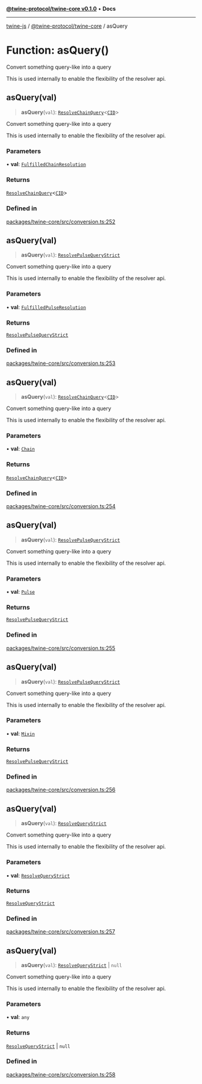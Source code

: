 [**@twine-protocol/twine-core v0.1.0**](../index.md) • **Docs**

***

[twine-js](../../../index.md) / [@twine-protocol/twine-core](../index.md) / asQuery

# Function: asQuery()

Convert something query-like into a query

This is used internally to enable the flexibility of the resolver api.

## asQuery(val)

> **asQuery**(`val`): [`ResolveChainQuery`](../type-aliases/ResolveChainQuery.md)\<[`CID`](../classes/CID.md)\>

Convert something query-like into a query

This is used internally to enable the flexibility of the resolver api.

### Parameters

• **val**: [`FulfilledChainResolution`](../type-aliases/FulfilledChainResolution.md)

### Returns

[`ResolveChainQuery`](../type-aliases/ResolveChainQuery.md)\<[`CID`](../classes/CID.md)\>

### Defined in

[packages/twine-core/src/conversion.ts:252](https://github.com/twine-protocol/twine-js/blob/afcd6a4191783e38a824b15e0910dbcaa4196a95/packages/twine-core/src/conversion.ts#L252)

## asQuery(val)

> **asQuery**(`val`): [`ResolvePulseQueryStrict`](../type-aliases/ResolvePulseQueryStrict.md)

Convert something query-like into a query

This is used internally to enable the flexibility of the resolver api.

### Parameters

• **val**: [`FulfilledPulseResolution`](../type-aliases/FulfilledPulseResolution.md)

### Returns

[`ResolvePulseQueryStrict`](../type-aliases/ResolvePulseQueryStrict.md)

### Defined in

[packages/twine-core/src/conversion.ts:253](https://github.com/twine-protocol/twine-js/blob/afcd6a4191783e38a824b15e0910dbcaa4196a95/packages/twine-core/src/conversion.ts#L253)

## asQuery(val)

> **asQuery**(`val`): [`ResolveChainQuery`](../type-aliases/ResolveChainQuery.md)\<[`CID`](../classes/CID.md)\>

Convert something query-like into a query

This is used internally to enable the flexibility of the resolver api.

### Parameters

• **val**: [`Chain`](../type-aliases/Chain.md)

### Returns

[`ResolveChainQuery`](../type-aliases/ResolveChainQuery.md)\<[`CID`](../classes/CID.md)\>

### Defined in

[packages/twine-core/src/conversion.ts:254](https://github.com/twine-protocol/twine-js/blob/afcd6a4191783e38a824b15e0910dbcaa4196a95/packages/twine-core/src/conversion.ts#L254)

## asQuery(val)

> **asQuery**(`val`): [`ResolvePulseQueryStrict`](../type-aliases/ResolvePulseQueryStrict.md)

Convert something query-like into a query

This is used internally to enable the flexibility of the resolver api.

### Parameters

• **val**: [`Pulse`](../type-aliases/Pulse.md)

### Returns

[`ResolvePulseQueryStrict`](../type-aliases/ResolvePulseQueryStrict.md)

### Defined in

[packages/twine-core/src/conversion.ts:255](https://github.com/twine-protocol/twine-js/blob/afcd6a4191783e38a824b15e0910dbcaa4196a95/packages/twine-core/src/conversion.ts#L255)

## asQuery(val)

> **asQuery**(`val`): [`ResolvePulseQueryStrict`](../type-aliases/ResolvePulseQueryStrict.md)

Convert something query-like into a query

This is used internally to enable the flexibility of the resolver api.

### Parameters

• **val**: [`Mixin`](../type-aliases/Mixin.md)

### Returns

[`ResolvePulseQueryStrict`](../type-aliases/ResolvePulseQueryStrict.md)

### Defined in

[packages/twine-core/src/conversion.ts:256](https://github.com/twine-protocol/twine-js/blob/afcd6a4191783e38a824b15e0910dbcaa4196a95/packages/twine-core/src/conversion.ts#L256)

## asQuery(val)

> **asQuery**(`val`): [`ResolveQueryStrict`](../type-aliases/ResolveQueryStrict.md)

Convert something query-like into a query

This is used internally to enable the flexibility of the resolver api.

### Parameters

• **val**: [`ResolveQueryStrict`](../type-aliases/ResolveQueryStrict.md)

### Returns

[`ResolveQueryStrict`](../type-aliases/ResolveQueryStrict.md)

### Defined in

[packages/twine-core/src/conversion.ts:257](https://github.com/twine-protocol/twine-js/blob/afcd6a4191783e38a824b15e0910dbcaa4196a95/packages/twine-core/src/conversion.ts#L257)

## asQuery(val)

> **asQuery**(`val`): [`ResolveQueryStrict`](../type-aliases/ResolveQueryStrict.md) \| `null`

Convert something query-like into a query

This is used internally to enable the flexibility of the resolver api.

### Parameters

• **val**: `any`

### Returns

[`ResolveQueryStrict`](../type-aliases/ResolveQueryStrict.md) \| `null`

### Defined in

[packages/twine-core/src/conversion.ts:258](https://github.com/twine-protocol/twine-js/blob/afcd6a4191783e38a824b15e0910dbcaa4196a95/packages/twine-core/src/conversion.ts#L258)

